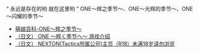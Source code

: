 “  永远是存在的哟 就在这里哟  ”
ONE～辉之季节～、ONE～光辉的季节～、ONE～闪耀的季节～
- [萌娘百科-ONE～辉之季节～](https://zh.moegirl.org.cn/ONE_%E8%BE%89%E4%B9%8B%E5%AD%A3%E8%8A%82)
- [（日文） ONE ～辉く季节へ～ 游戏介绍](http://www.page.sannet.ne.jp/kitamasa/one/index.html)
- [（日文） NEXTON(Tactics所属公司)主页（R18）未满18岁请勿浏览](http://nexton-net.jp/menu.html)
